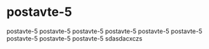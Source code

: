 # postavte-5
postavte-5 postavte-5 postavte-5 postavte-5 postavte-5 postavte-5 postavte-5 postavte-5 postavte-5 
sdasdacxczs

